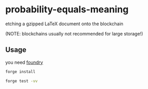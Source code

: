 # probability-equals-meaning

etching a gzipped LaTeX document onto the blockchain

(NOTE: blockchains usually not recommended for large storage!)

## Usage

you need [foundry](https://book.getfoundry.sh/)

```bash
forge install
```

```bash
forge test -vv
```
